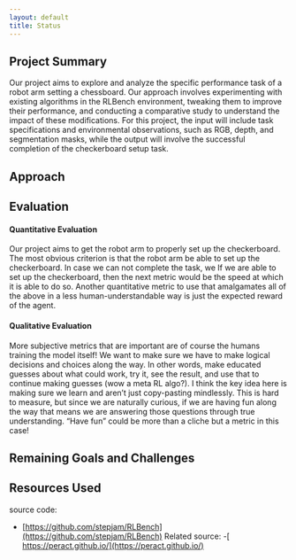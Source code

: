 ```yaml
---
layout: default
title: Status
---
```


## Project Summary
Our project aims to explore and analyze the specific performance task of a robot arm setting a chessboard. Our approach involves experimenting with existing algorithms in the RLBench environment, tweaking them to improve their performance, and conducting a comparative study to understand the impact of these modifications. For this project, the input will include task specifications and environmental observations, such as RGB, depth, and segmentation masks, while the output will involve the successful completion of the checkerboard setup task. 

## Approach


## Evaluation
#### Quantitative Evaluation
Our project aims to get the robot arm to properly set up the checkerboard. The most obvious criterion is that the robot arm be able to set up the checkerboard. In case we can not complete the task, we 
If we are able to set up the checkerboard, then the next metric would be the speed at which it is able to do so. Another quantitative metric to use that amalgamates all of the above in a less human-understandable way is just the expected reward of the agent.

#### Qualitative Evaluation
More subjective metrics that are important are of course the humans training the model itself! We want to make sure we have to make logical decisions and choices along the way. In other words, make educated guesses about what could work, try it, see the result, and use that to continue making guesses (wow a meta RL algo?). I think the key idea here is making sure we learn and aren’t just copy-pasting mindlessly. This is hard to measure, but since we are naturally curious, if we are having fun along the way that means we are answering those questions through true understanding. “Have fun” could be more than a cliche but a metric in this case!

## Remaining Goals and Challenges

## Resources Used
source code:
- [https://github.com/stepjam/RLBench](https://github.com/stepjam/RLBench)
Related source:
-[ https://peract.github.io/](https://peract.github.io/)
  



